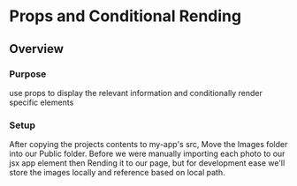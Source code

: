 # Props and Conditional Rending
## Overview
### Purpose
use props to display the relevant information and conditionally render specific elements
### Setup
After copying the projects contents to my-app's src, Move the Images folder into our Public folder. Before we were manually importing each photo to our jsx app element then Rending it to our page, but for development ease we'll store the images locally and reference based on local path.
